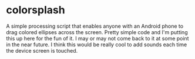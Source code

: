 colorsplash
===========

A simple processing script that enables anyone with an Android phone to drag colored ellipses across the screen. Pretty simple code and I'm putting this up here for the fun of it. I may or may not come back to it at some point in the near future. I think this would be really cool to add sounds each time the device screen is touched. 
